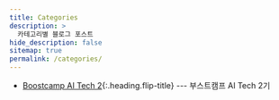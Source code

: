 ```yaml
---
title: Categories
description: >
  카테고리별 블로그 포스트
hide_description: false
sitemap: true
permalink: /categories/
---
```


<!-- ## Example

* [Example]{:.heading.flip-title} --- 샘플

[Example]: /blog/example/ -->

* [Boostcamp AI Tech 2]{:.heading.flip-title} --- 부스트캠프 AI Tech 2기

[Boostcamp AI Tech 2]: /blog/boostcampaitech2/

<!-- 
## Boostcamp AI Tech 2기

* [Python Basics for AI]{:.heading.flip-title} --- AI를 위한 파이썬 기초
* [AI Math]{:.heading.flip-title} --- AI를 위한 수학

[Python Basics for AI]: /blog/pythonbasicsforai/
[AI Math]: /blog/aimath/ -->